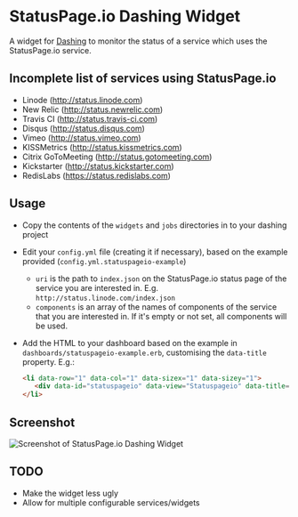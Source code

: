 # StatusPage.io Dashing Widget

A widget for [Dashing](https://github.com/Shopify/dashing) to monitor the status of a service which uses the StatusPage.io service.

## Incomplete list of services using StatusPage.io

 * Linode (http://status.linode.com)
 * New Relic (http://status.newrelic.com)
 * Travis CI (http://status.travis-ci.com)
 * Disqus (http://status.disqus.com)
 * Vimeo (http://status.vimeo.com)
 * KISSMetrics (http://status.kissmetrics.com)
 * Citrix GoToMeeting (http://status.gotomeeting.com)
 * Kickstarter (http://status.kickstarter.com)
 * RedisLabs (https://status.redislabs.com)

## Usage

 * Copy the contents of the `widgets` and `jobs` directories in to your dashing project
 * Edit your `config.yml` file (creating it if necessary), based on the example provided (`config.yml.statuspageio-example`)
   * `uri` is the path to `index.json` on the StatusPage.io status page of the service you are interested in. E.g. `http://status.linode.com/index.json`
   * `components` is an array of the names of components of the service that you are interested in. If it's empty or not set, all components will be used.
 * Add the HTML to your dashboard based on the example in `dashboards/statuspageio-example.erb`, customising the `data-title` property. E.g.:

   ````html
   <li data-row="1" data-col="1" data-sizex="1" data-sizey="1">
      <div data-id="statuspageio" data-view="Statuspageio" data-title="Linode"></div>
   </li>
   ````

## Screenshot

![Screenshot of StatusPage.io Dashing Widget](https://raw.githubusercontent.com/warrenguy/dashing-statuspageio/master/screenshot.png)

## TODO

 * Make the widget less ugly
 * Allow for multiple configurable services/widgets
